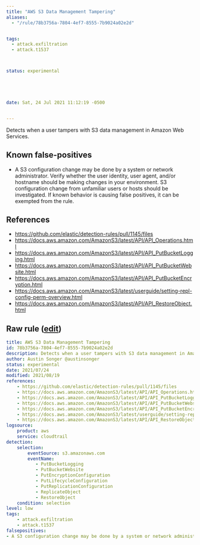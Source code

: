 ```yaml
---
title: "AWS S3 Data Management Tampering"
aliases:
  - "/rule/78b3756a-7804-4ef7-8555-7b9024a02e2d"


tags:
  - attack.exfiltration
  - attack.t1537



status: experimental





date: Sat, 24 Jul 2021 11:12:19 -0500


---
```


Detects when a user tampers with S3 data management in Amazon Web Services.

<!--more-->


## Known false-positives

* A S3 configuration change may be done by a system or network administrator. Verify whether the user identity, user agent, and/or hostname should be making changes in your environment. S3 configuration change from unfamiliar users or hosts should be investigated. If known behavior is causing false positives, it can be exempted from the rule.



## References

* https://github.com/elastic/detection-rules/pull/1145/files
* https://docs.aws.amazon.com/AmazonS3/latest/API/API_Operations.html
* https://docs.aws.amazon.com/AmazonS3/latest/API/API_PutBucketLogging.html
* https://docs.aws.amazon.com/AmazonS3/latest/API/API_PutBucketWebsite.html
* https://docs.aws.amazon.com/AmazonS3/latest/API/API_PutBucketEncryption.html
* https://docs.aws.amazon.com/AmazonS3/latest/userguide/setting-repl-config-perm-overview.html
* https://docs.aws.amazon.com/AmazonS3/latest/API/API_RestoreObject.html


## Raw rule ([edit](https://github.com/SigmaHQ/sigma/edit/master/rules/cloud/aws/aws_s3_data_management_tampering.yml))
```yaml
title: AWS S3 Data Management Tampering
id: 78b3756a-7804-4ef7-8555-7b9024a02e2d
description: Detects when a user tampers with S3 data management in Amazon Web Services.
author: Austin Songer @austinsonger
status: experimental
date: 2021/07/24
modified: 2021/08/19
references:
    - https://github.com/elastic/detection-rules/pull/1145/files
    - https://docs.aws.amazon.com/AmazonS3/latest/API/API_Operations.html
    - https://docs.aws.amazon.com/AmazonS3/latest/API/API_PutBucketLogging.html
    - https://docs.aws.amazon.com/AmazonS3/latest/API/API_PutBucketWebsite.html
    - https://docs.aws.amazon.com/AmazonS3/latest/API/API_PutBucketEncryption.html
    - https://docs.aws.amazon.com/AmazonS3/latest/userguide/setting-repl-config-perm-overview.html
    - https://docs.aws.amazon.com/AmazonS3/latest/API/API_RestoreObject.html
logsource:
    product: aws
    service: cloudtrail
detection:
    selection:
        eventSource: s3.amazonaws.com
        eventName:
           - PutBucketLogging
           - PutBucketWebsite
           - PutEncryptionConfiguration
           - PutLifecycleConfiguration
           - PutReplicationConfiguration
           - ReplicateObject
           - RestoreObject
    condition: selection
level: low
tags:
    - attack.exfiltration
    - attack.t1537
falsepositives:
- A S3 configuration change may be done by a system or network administrator. Verify whether the user identity, user agent, and/or hostname should be making changes in your environment. S3 configuration change from unfamiliar users or hosts should be investigated. If known behavior is causing false positives, it can be exempted from the rule.

```
